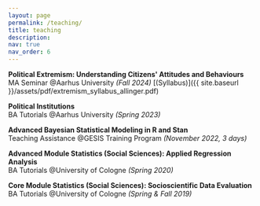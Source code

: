 ```yaml
---
layout: page
permalink: /teaching/
title: teaching
description: 
nav: true
nav_order: 6
---
```


**Political Extremism: Understanding Citizens' Attitudes and Behaviours** <br>
   MA Seminar @Aarhus University *(Fall 2024)* [(Syllabus)]({{ site.baseurl }}/assets/pdf/extremism_syllabus_allinger.pdf)

**Political Institutions** <br>
   BA Tutorials @Aarhus University *(Spring 2023)*

**Advanced Bayesian Statistical Modeling in R and Stan** <br>
   Teaching Assistance @GESIS Training Program *(November 2022, 3 days)*

**Advanced Module Statistics (Social Sciences): Applied Regression Analysis** <br>
   BA Tutorials @University of Cologne *(Spring 2020)*

**Core Module Statistics (Social Sciences): Socioscientific Data Evaluation** <br>
   BA Tutorials @University of Cologne *(Spring & Fall 2019)*



